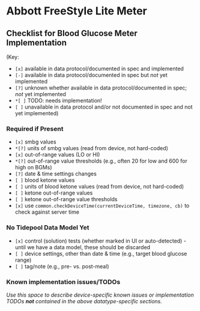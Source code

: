 # Abbott FreeStyle Lite Meter

## Checklist for Blood Glucose Meter Implementation

(Key:

 - `[x]` available in data protocol/documented in spec and implemented
 - `[-]` available in data protocol/documented in spec but *not* yet implemented
 - `[?]` unknown whether available in data protocol/documented in spec; *not* yet implemented
 - `*[ ]` TODO: needs implementation!
 - `[ ]` unavailable in data protocol and/or not documented in spec and not yet implemented)

### Required if Present

- `[x]` smbg values
- `*[?]` units of smbg values (read from device, not hard-coded)
- `[x]` out-of-range values (LO or HI)
- `*[?]` out-of-range value thresholds (e.g., often 20 for low and 600 for high on BGMs)
- `[?]` date & time settings changes
- `[ ]` blood ketone values
- `[ ]` units of blood ketone values (read from device, not hard-coded)
- `[ ]` ketone out-of-range values
- `[ ]` ketone out-of-range value thresholds
- `[x]` use `common.checkDeviceTime(currentDeviceTime, timezone, cb)` to check against server time

### No Tidepool Data Model Yet

- `[x]` control (solution) tests (whether marked in UI or auto-detected) - until we have a data model, these should be discarded
- `[ ]` device settings, other than date & time (e.g., target blood glucose range)
- `[ ]` tag/note (e.g., pre- vs. post-meal)

### Known implementation issues/TODOs

*Use this space to describe device-specific known issues or implementation TODOs **not** contained in the above datatype-specific sections.*
